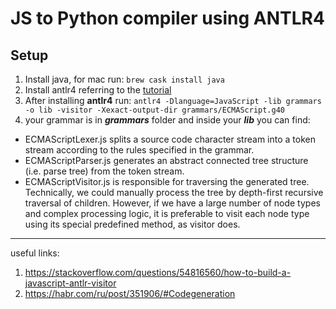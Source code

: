 # JS to Python compiler using ANTLR4

## Setup

1. Install java, for mac run: `brew cask install java`
2. Install antlr4 referring to the [tutorial](https:*tomassetti.me/antlr-mega-tutorial/#setup-antlr)
3. After installing **antlr4** run: `antlr4 -Dlanguage=JavaScript -lib grammars -o lib -visitor -Xexact-output-dir grammars/ECMAScript.g40`
4. your grammar is in _**grammars**_ folder and inside your **_lib_** you can find:

- ECMAScriptLexer.js splits a source code character stream into a token stream according to the rules specified in the grammar.
- ECMAScriptParser.js generates an abstract connected tree structure (i.e. parse tree) from the token stream.
- ECMAScriptVisitor.js is responsible for traversing the generated tree. Technically, we could manually process the tree by depth-first recursive traversal of children. However, if we have a large number of node types and complex processing logic, it is preferable to visit each node type using its special predefined method, as visitor does.

---
useful links:
1. https://stackoverflow.com/questions/54816560/how-to-build-a-javascript-antlr-visitor
2. https://habr.com/ru/post/351906/#Codegeneration